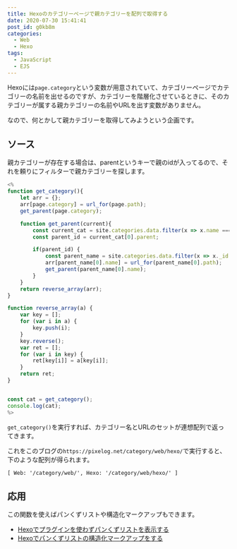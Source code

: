```yaml
---
title: Hexoのカテゴリーページで親カテゴリーを配列で取得する
date: 2020-07-30 15:41:41
post_id: g0kb8m
categories:
  - Web
  - Hexo
tags:
  - JavaScript
  - EJS
---
```


Hexoには`page.category`という変数が用意されていて、カテゴリーページでカテゴリーの名前を出せるのですが、カテゴリーを階層化させているときに、そのカテゴリーが属する親カテゴリーの名前やURLを出す変数がありません。

<!-- more -->

なので、何とかして親カテゴリーを取得してみようという企画です。

## ソース

親カテゴリーが存在する場合は、parentというキーで親のidが入ってるので、それを頼りにフィルターで親カテゴリーを探します。

```javascript
<%
function get_category(){
    let arr = {};
    arr[page.category] = url_for(page.path);
    get_parent(page.category);

    function get_parent(current){
        const current_cat = site.categories.data.filter(x => x.name === current );
        const parent_id = current_cat[0].parent;

        if(parent_id) {
            const parent_name = site.categories.data.filter(x => x._id === parent_id);
            arr[parent_name[0].name] = url_for(parent_name[0].path);
            get_parent(parent_name[0].name);
        }
    }
    return reverse_array(arr);
}

function reverse_array(a) {
    var key = [];
    for (var i in a) {
        key.push(i);
    }
    key.reverse();
    var ret = [];
    for (var i in key) {
        ret[key[i]] = a[key[i]];
    }
    return ret;
}


const cat = get_category();
console.log(cat);
%>
```

`get_category()`を実行すれば、カテゴリー名とURLのセットが連想配列で返ってきます。

これをこのブログの`https://pixelog.net/category/web/hexo/`で実行すると、下のような配列が得られます。

```plaintext
[ Web: '/category/web/', Hexo: '/category/web/hexo/' ]
```


## 応用

この関数を使えばパンくずリストや構造化マークアップもできます。

- [Hexoでプラグインを使わずパンくずリストを表示する](/post/xzr273/)
- [Hexoでパンくずリストの構造化マークアップをする](/post/surt79/)
